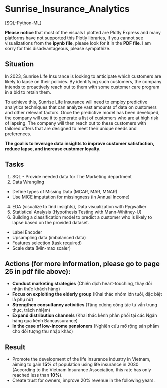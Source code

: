 # Sunrise_Insurance_Analytics
[SQL-Python-ML]

**Please notice** that most of the visuals I plotted are Plotly Express and many platforms have not supported this Plotly libraries, If you cannot see visualizations from the **ipynb file**, please look for it in the **PDF file**. I am sorry for this disadvantageous, please sympathize.

## **Situation**
In 2023, Sunrise Life Insurance is looking to anticipate which customers are likely to lapse on their policies. By
identifying such customers, the company intends to proactively reach out to them with some customer care
program in a bid to retain them.

To achieve this, Sunrise Life Insurance will need to employ predictive analytics techniques that can analyze vast
amounts of data on customers and other relevant factors. Once the predictive model has been developed,
the company will use it to generate a list of customers who are at high risk of lapsing. The company will then reach out
to these customers with tailored offers that are designed to meet their unique needs and preferences.

**The goal is to leverage data insights to improve customer satisfaction, reduce lapse, and increase customer
loyalty.**

## **Tasks**
1. SQL - Provide needed data for The Marketing department
2. Data Wrangling
- Define types of Missing Data (MCAR, MAR, MNAR)
- Use MICE imputation for missingness (in Annual Income)
4. EDA (visualize to find insights), Data visualization with Pygwalker
5. Statistical Analysis (Hypothesis Testing with Mann-Whitney-U)
6. Building a classification model to predict a customer who is likely to lapse based on the
provided dataset.
- Label Encoder
- Upsampling data (imbalanced data)
- Features selection (task required)
- Scale data (Min-max scaler)

## **Actions** (for more information, please go to **page 25** in **pdf** file above):
- **Conduct marketing strategies** (Chiến dịch heart-touching, thay đổi nhận thức khách hàng)
- **Focus on exploiting the elderly group** (Khai thác nhóm lớn tuổi, đặc biệt là phụ nữ)
- **Strengthen consultancy activities** (Tăng cường công tác tư vấn trung thực, trách nhiệm)
- **Expand distribution channels** (Khai thác kênh phân phối tại các Ngân hàng qua kênh Bancassurance)
- **In the case of low-income pensioners** (Nghiên cứu mở rộng sản phẩm cho đối tượng thu nhập khác)

## Result
- Promote the development of the life insurance industry in Vietnam, aiming to gain **15%** of population using life insurance in 2030 (According to the Vietnam Insurance Association, this rate has only reached less than **10%**).
- Create trust for owners, improve 20% revenue in the following years.

